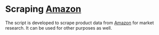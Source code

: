 # Scraping [Amazon](https://amazon.com)

The script is developed to scrape product data from [Amazon](https://amazon.com) for market research. It can be used for other purposes as well.